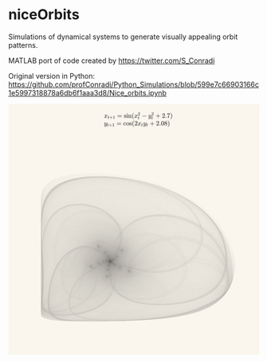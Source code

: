 # niceOrbits
Simulations of dynamical systems to generate visually appealing orbit patterns.

MATLAB port of code created by https://twitter.com/S_Conradi

Original version in Python: https://github.com/profConradi/Python_Simulations/blob/599e7c66903166c1e5997318878a6db6f1aaa3d8/Nice_orbits.ipynb

![alt text](https://github.com/guevaracodina/niceOrbits/blob/main/niceOrbits_270_208.png?raw=true)
